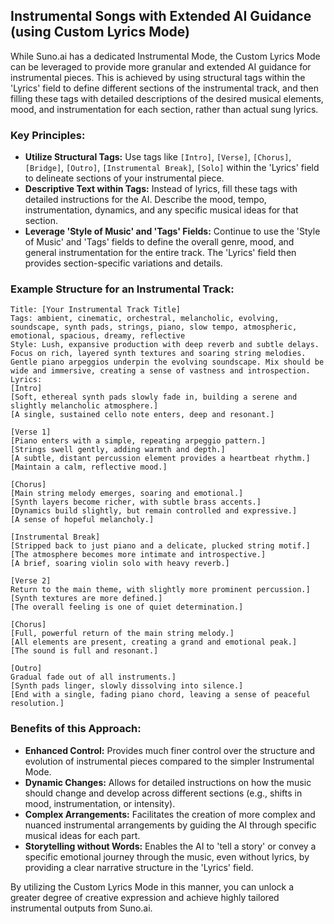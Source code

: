 
## Instrumental Songs with Extended AI Guidance (using Custom Lyrics Mode)

While Suno.ai has a dedicated Instrumental Mode, the Custom Lyrics Mode can be leveraged to provide more granular and extended AI guidance for instrumental pieces. This is achieved by using structural tags within the 'Lyrics' field to define different sections of the instrumental track, and then filling these tags with detailed descriptions of the desired musical elements, mood, and instrumentation for each section, rather than actual sung lyrics.

### Key Principles:

*   **Utilize Structural Tags:** Use tags like `[Intro]`, `[Verse]`, `[Chorus]`, `[Bridge]`, `[Outro]`, `[Instrumental Break]`, `[Solo]` within the 'Lyrics' field to delineate sections of your instrumental piece.
*   **Descriptive Text within Tags:** Instead of lyrics, fill these tags with detailed instructions for the AI. Describe the mood, tempo, instrumentation, dynamics, and any specific musical ideas for that section.
*   **Leverage 'Style of Music' and 'Tags' Fields:** Continue to use the 'Style of Music' and 'Tags' fields to define the overall genre, mood, and general instrumentation for the entire track. The 'Lyrics' field then provides section-specific variations and details.

### Example Structure for an Instrumental Track:

```
Title: [Your Instrumental Track Title]
Tags: ambient, cinematic, orchestral, melancholic, evolving, soundscape, synth pads, strings, piano, slow tempo, atmospheric, emotional, spacious, dreamy, reflective
Style: Lush, expansive production with deep reverb and subtle delays. Focus on rich, layered synth textures and soaring string melodies. Gentle piano arpeggios underpin the evolving soundscape. Mix should be wide and immersive, creating a sense of vastness and introspection.
Lyrics:
[Intro]
[Soft, ethereal synth pads slowly fade in, building a serene and slightly melancholic atmosphere.]
[A single, sustained cello note enters, deep and resonant.]

[Verse 1]
[Piano enters with a simple, repeating arpeggio pattern.]
[Strings swell gently, adding warmth and depth.]
[A subtle, distant percussion element provides a heartbeat rhythm.]
[Maintain a calm, reflective mood.]

[Chorus]
[Main string melody emerges, soaring and emotional.]
[Synth layers become richer, with subtle brass accents.]
[Dynamics build slightly, but remain controlled and expressive.]
[A sense of hopeful melancholy.]

[Instrumental Break]
[Stripped back to just piano and a delicate, plucked string motif.]
[The atmosphere becomes more intimate and introspective.]
[A brief, soaring violin solo with heavy reverb.]

[Verse 2]
Return to the main theme, with slightly more prominent percussion.]
[Synth textures are more defined.]
[The overall feeling is one of quiet determination.]

[Chorus]
[Full, powerful return of the main string melody.]
[All elements are present, creating a grand and emotional peak.]
[The sound is full and resonant.]

[Outro]
Gradual fade out of all instruments.]
[Synth pads linger, slowly dissolving into silence.]
[End with a single, fading piano chord, leaving a sense of peaceful resolution.]
```

### Benefits of this Approach:

*   **Enhanced Control:** Provides much finer control over the structure and evolution of instrumental pieces compared to the simpler Instrumental Mode.
*   **Dynamic Changes:** Allows for detailed instructions on how the music should change and develop across different sections (e.g., shifts in mood, instrumentation, or intensity).
*   **Complex Arrangements:** Facilitates the creation of more complex and nuanced instrumental arrangements by guiding the AI through specific musical ideas for each part.
*   **Storytelling without Words:** Enables the AI to 'tell a story' or convey a specific emotional journey through the music, even without lyrics, by providing a clear narrative structure in the 'Lyrics' field.

By utilizing the Custom Lyrics Mode in this manner, you can unlock a greater degree of creative expression and achieve highly tailored instrumental outputs from Suno.ai.

